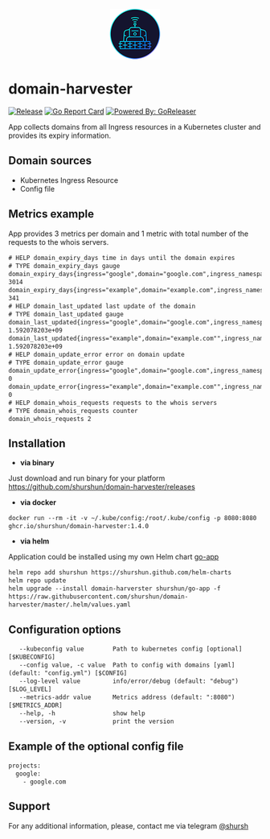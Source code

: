 <p align="center"><img src="images/logo.png" alt="domain-harvester"></p>

# domain-harvester

[![Release](https://img.shields.io/github/release/shurshun/domain-harvester.svg)](https://github.com/shurshun/domain-harvester/releases/latest)
[![Go Report Card](https://goreportcard.com/badge/github.com/shurshun/domain-harvester)](https://goreportcard.com/report/github.com/shurshun/domain-harvester)
[![Powered By: GoReleaser](https://img.shields.io/badge/powered%20by-goreleaser-blue.svg)](https://github.com/goreleaser)

App collects domains from all Ingress resources in a Kubernetes cluster and provides its expiry information.

## Domain sources

* Kubernetes Ingress Resource
* Config file

## Metrics example
App provides 3 metrics per domain and 1 metric with total number of the requests to the whois servers.

```
# HELP domain_expiry_days time in days until the domain expires
# TYPE domain_expiry_days gauge
domain_expiry_days{ingress="google",domain="google.com",ingress_namespace="google",fqdn="google.com",source="config"} 3014
domain_expiry_days{ingress="example",domain="example.com",ingress_namespace="default",fqdn="test.example.com",source="cluster"} 341
# HELP domain_last_updated last update of the domain
# TYPE domain_last_updated gauge
domain_last_updated{ingress="google",domain="google.com",ingress_namespace="google",fqdn="google.com",source="config"} 1.592078203e+09
domain_last_updated{ingress="example",domain="example.com"",ingress_namespace="default",fqdn="test.example.com",source="cluster"} 1.592078203e+09
# HELP domain_update_error error on domain update
# TYPE domain_update_error gauge
domain_update_error{ingress="google",domain="google.com",ingress_namespace="google",fqdn="google.com",source="config"} 0
domain_update_error{ingress="example",domain="example.com"",ingress_namespace="default",fqdn="test.example.com",source="cluster"} 0
# HELP domain_whois_requests requests to the whois servers
# TYPE domain_whois_requests counter
domain_whois_requests 2
```

## Installation

* **via binary**

Just download and run binary for your platform https://github.com/shurshun/domain-harvester/releases

* **via docker**

```
docker run --rm -it -v ~/.kube/config:/root/.kube/config -p 8080:8080 ghcr.io/shurshun/domain-harvester:1.4.0
```

* **via helm**

Application could be installed using my own Helm chart [go-app](https://github.com/shurshun/go-app-chart)

```
helm repo add shurshun https://shurshun.github.com/helm-charts
helm repo update
helm upgrade --install domain-harverster shurshun/go-app -f https://raw.githubusercontent.com/shurshun/domain-harvester/master/.helm/values.yaml
```

## Configuration options

```
   --kubeconfig value        Path to kubernetes config [optional] [$KUBECONFIG]
   --config value, -c value  Path to config with domains [yaml] (default: "config.yml") [$CONFIG]
   --log-level value         info/error/debug (default: "debug") [$LOG_LEVEL]
   --metrics-addr value      Metrics address (default: ":8080") [$METRICS_ADDR]
   --help, -h                show help
   --version, -v             print the version
```

## Example of the optional config file

```
projects:
  google:
    - google.com

```

## Support

For any additional information, please, contact me via telegram [@shursh](https://t.me/shursh)

